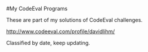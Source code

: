 #My CodeEval Programs

These are part of my solutions of CodeEval challenges.

http://www.codeeval.com/profile/davidlihm/

Classified by date, keep updating.